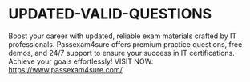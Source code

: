 # UPDATED-VALID-QUESTIONS
Boost your career with updated, reliable exam materials crafted by IT professionals. Passexam4sure offers premium practice questions, free demos, and 24/7 support to ensure your success in IT certifications. Achieve your goals effortlessly! VISIT NOW: https://www.passexam4sure.com/
